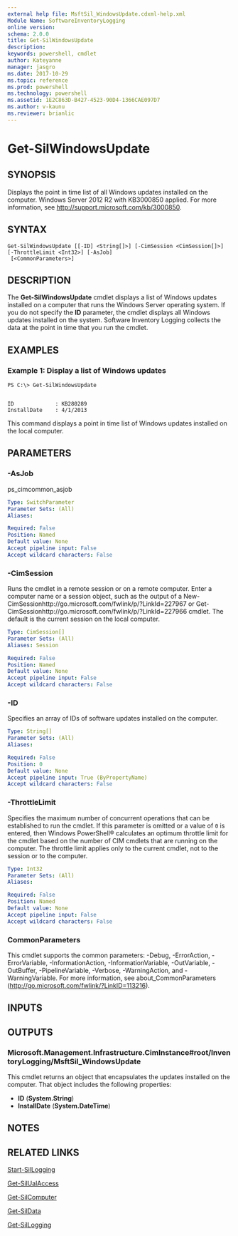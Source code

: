 ```yaml
---
external help file: MsftSil_WindowsUpdate.cdxml-help.xml
Module Name: SoftwareInventoryLogging
online version: 
schema: 2.0.0
title: Get-SilWindowsUpdate
description: 
keywords: powershell, cmdlet
author: Kateyanne
manager: jasgro
ms.date: 2017-10-29
ms.topic: reference
ms.prod: powershell
ms.technology: powershell
ms.assetid: 1E2C863D-B427-4523-90D4-1366CAE097D7
ms.author: v-kaunu
ms.reviewer: brianlic
---
```


# Get-SilWindowsUpdate

## SYNOPSIS
Displays the point in time list of all Windows updates installed on the computer.
Windows Server 2012 R2 with KB3000850 applied.
For more information, see http://support.microsoft.com/kb/3000850.

## SYNTAX

```
Get-SilWindowsUpdate [[-ID] <String[]>] [-CimSession <CimSession[]>] [-ThrottleLimit <Int32>] [-AsJob]
 [<CommonParameters>]
```

## DESCRIPTION
The **Get-SilWindowsUpdate** cmdlet displays a list of Windows updates installed on a computer that runs the Windows Server operating system.
If you do not specify the **ID** parameter, the cmdlet displays all Windows updates installed on the system.
Software Inventory Logging collects the data at the point in time that you run the cmdlet.

## EXAMPLES

### Example 1: Display a list of Windows updates
```
PS C:\> Get-SilWindowsUpdate


ID             : KB280289
InstallDate    : 4/1/2013
```

This command displays a point in time list of Windows updates installed on the local computer.

## PARAMETERS

### -AsJob
ps_cimcommon_asjob

```yaml
Type: SwitchParameter
Parameter Sets: (All)
Aliases: 

Required: False
Position: Named
Default value: None
Accept pipeline input: False
Accept wildcard characters: False
```

### -CimSession
Runs the cmdlet in a remote session or on a remote computer.
Enter a computer name or a session object, such as the output of a New-CimSessionhttp://go.microsoft.com/fwlink/p/?LinkId=227967 or Get-CimSessionhttp://go.microsoft.com/fwlink/p/?LinkId=227966 cmdlet.
The default is the current session on the local computer.

```yaml
Type: CimSession[]
Parameter Sets: (All)
Aliases: Session

Required: False
Position: Named
Default value: None
Accept pipeline input: False
Accept wildcard characters: False
```

### -ID
Specifies an array of IDs of software updates installed on the computer.

```yaml
Type: String[]
Parameter Sets: (All)
Aliases: 

Required: False
Position: 0
Default value: None
Accept pipeline input: True (ByPropertyName)
Accept wildcard characters: False
```

### -ThrottleLimit
Specifies the maximum number of concurrent operations that can be established to run the cmdlet.
If this parameter is omitted or a value of `0` is entered, then Windows PowerShell® calculates an optimum throttle limit for the cmdlet based on the number of CIM cmdlets that are running on the computer.
The throttle limit applies only to the current cmdlet, not to the session or to the computer.

```yaml
Type: Int32
Parameter Sets: (All)
Aliases: 

Required: False
Position: Named
Default value: None
Accept pipeline input: False
Accept wildcard characters: False
```

### CommonParameters
This cmdlet supports the common parameters: -Debug, -ErrorAction, -ErrorVariable, -InformationAction, -InformationVariable, -OutVariable, -OutBuffer, -PipelineVariable, -Verbose, -WarningAction, and -WarningVariable. For more information, see about_CommonParameters (http://go.microsoft.com/fwlink/?LinkID=113216).

## INPUTS

## OUTPUTS

### Microsoft.Management.Infrastructure.CimInstance#root/InventoryLogging/MsftSil_WindowsUpdate
This cmdlet returns an object that encapsulates the updates installed on the computer.
That object includes the following properties: 

- **ID** (**System.String**)
- **InstallDate** (**System.DateTime**)

## NOTES

## RELATED LINKS

[Start-SilLogging](./Start-SilLogging.md)

[Get-SilUalAccess](./Get-SilUalAccess.md)

[Get-SilComputer](./Get-SilComputer.md)

[Get-SilData](./Get-SilData.md)

[Get-SilLogging](./Get-SilLogging.md)

